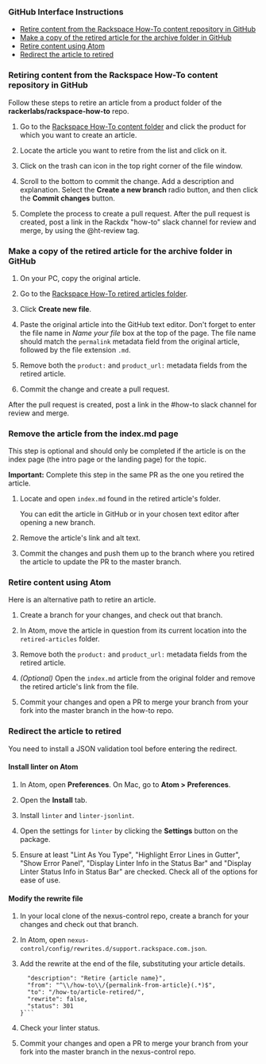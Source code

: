 ### GitHub Interface Instructions

- [Retire content from the Rackspace How-To content repository in GitHub](#retire-content-from-the-rackspace-how-to-content-repository-in-github)
- [Make a copy of the retired article for the archive folder in GitHub](#make-a-copy-of-the-retired-article-for-the-archive-folder-in-github)
- [Retire content using Atom](#retire-content-using-atom)
- [Redirect the article to retired](#redirect-the-article-to-retired)

### Retiring content from the Rackspace How-To content repository in GitHub

Follow these steps to retire an article from a product folder of the
**rackerlabs/rackspace-how-to** repo.

1. Go to the [Rackspace How-To content folder](https://github.com/rackerlabs/rackspace-how-to/tree/master/content)
and click the product for which you want to create an article.

2. Locate the article you want to retire from the list and click on it.

3. Click on the trash can icon in the top right corner of the file window.

4. Scroll to the bottom to commit the change.  Add a description and explanation.
Select the **Create a new branch** radio button, and then click the
**Commit changes** button.

5. Complete the process to create a pull request.  After the pull request is
created, post a link in the Rackdx "how-to" slack channel for review and merge,
by using the @ht-review tag.

### Make a copy of the retired article for the archive folder in GitHub

1. On your PC, copy the original article.

2. Go to the [Rackspace How-To retired articles folder](https://github.com/rackerlabs/rackspace-how-to/tree/master/content/retired-articles).

3. Click **Create new file**.

4. Paste the original article into the GitHub text editor. Don't forget to enter the file name in *Name your file* box at the top of the page. The file name should match the `permalink` metadata field from the original article, followed by the file extension `.md`.

5. Remove both the `product:` and `product_url:` metadata fields from the retired article.

6. Commit the change and create a pull request.

After the pull request is created, post a link in the #how-to slack channel for review and merge.

### Remove the article from the index.md page

This step is optional and should only be completed if the article is on the index page (the intro page or the landing page) for the topic.

**Important:** Complete this step in the same PR as the one you retired the article.

1. Locate and open `index.md` found in the retired article's folder.

    You can edit the article in GitHub or in your chosen text editor after opening a new branch.

2. Remove the article's link and alt text.

3. Commit the changes and push them up to the branch where you retired the article to update the PR to the master branch.

### Retire content using Atom

Here is an alternative path to retire an article.

1. Create a branch for your changes, and check out that branch.

2. In Atom, move the article in question from its current location into the `retired-articles` folder.

3. Remove both the `product:` and `product_url:` metadata fields from the retired article.

4. *(Optional)* Open the `index.md` article from the original folder and remove the retired article's link from the file.

5. Commit your changes and open a PR to merge your branch from your fork into the master branch in the how-to repo.

### Redirect the article to retired

You need to install a JSON validation tool before entering the redirect.

#### Install linter on Atom

1. In Atom, open **Preferences**. On Mac, go to **Atom > Preferences**.

2. Open the **Install** tab.

3. Install `linter` and `linter-jsonlint`.

4. Open the settings for `linter` by clicking the **Settings** button on the package.

5. Ensure at least "Lint As You Type", "Highlight Error Lines in Gutter", "Show Error Panel", "Display Linter Info in the Status Bar" and "Display Linter Status Info in Status Bar" are checked. Check all of the options for ease of use.

#### Modify the rewrite file

1. In your local clone of the nexus-control repo, create a branch for your changes and check out that branch.

2. In Atom, open `nexus-control/config/rewrites.d/support.rackspace.com.json`.

3. Add the rewrite at the end of the file, substituting your article details.

    ```{
      "description": "Retire {article name}",
      "from": "^\\/how-to\\/{permalink-from-article}(.*)$",
      "to": "/how-to/article-retired/",
      "rewrite": false,
      "status": 301
    }```

4. Check your linter status.

5. Commit your changes and open a PR to merge your branch from your fork into the master branch in the nexus-control repo.
